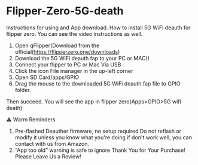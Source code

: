 # Flipper-Zero-5G-death
Instructions for using and App download. 
How to install 5G WiFi deauth for flipper zero. You can see the video instructions as well.

1. Open qFlipper(Download from the official(https://flipperzero.one/downloads)
2. Download the 5G WiFi deauth fap to your PC or MAC()
3. Connect your flipper to PC or Mac Via USB
4. Click the icon File manager in the up-left corner
5. Open SD Card/apps/GPIO
6. Drag the mouse to the downloaded  5G WiFi deauth.fap file to GPIO folder. 

Then succeed. You will see the app in flipper zero(Apps>GPIO>5G wifi death)

⚠ Warm Reminders
1. Pre-flashed Deauther firmware, no setup required
Do not reflash or modify it unless you know what you're doing
if don't work well, you can contact with us from Amazon.
3. “App too old” warning is safe to ignore
Thank You for Your Purchase! Please Leave Us a Review!
